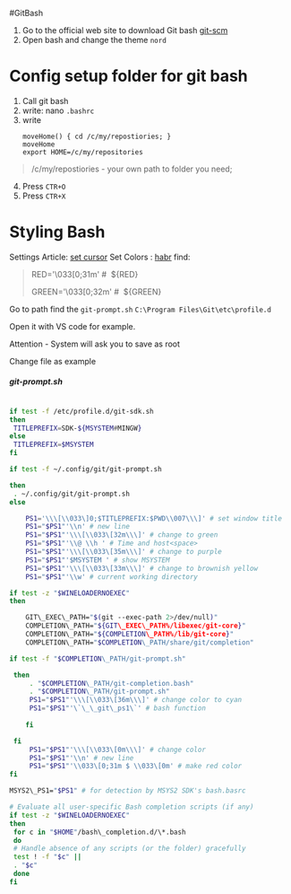 #GitBash
1) Go to the official web site to download Git bash
 [git-scm](https://git-scm.com/)
2) Open bash and change the theme `nord`

# Config setup folder for git bash
1. Call git bash
2. write: nano ``.bashrc``
3. write
	```git
	moveHome() { cd /c/my/repostiories; } 
	moveHome
	export HOME=/c/my/repositories
   ```

> /c/my/repostiories - your own path to folder you need;

4. Press `CTR+O`
5. Press `CTR+X` 
 
 # Styling Bash
 Settings Article: [set cursor](https://vishnupadmanabhan.com/styling-git-bash/)
 Set Colors : [habr](https://habr.com/ru/post/119436/)
 find: 
 
 >RED='\\033\[0;31m' #  ${RED}
 > 
> GREEN='\\033\[0;32m' #  ${GREEN}
 
 Go to path find the `git-prompt.sh`
 `C:\Program Files\Git\etc\profile.d`
 
 Open it with VS code for example. 
 
Attention - System will ask you to save as root
 
 
 Change file as example
 
 
##### git-prompt.sh
```bash

if test -f /etc/profile.d/git-sdk.sh
then
 TITLEPREFIX=SDK-${MSYSTEM#MINGW}
else
 TITLEPREFIX=$MSYSTEM
fi

if test -f ~/.config/git/git-prompt.sh

then
 . ~/.config/git/git-prompt.sh
else

 	PS1='\\\[\\033\]0;$TITLEPREFIX:$PWD\\007\\\]' # set window title
 	PS1="$PS1"'\\n' # new line
 	PS1="$PS1"'\\\[\\033\[32m\\\]' # change to green
	PS1="$PS1"'\\@ \\h ' # Time and host<space>
 	PS1="$PS1"'\\\[\\033\[35m\\\]' # change to purple
	PS1="$PS1"'$MSYSTEM ' # show MSYSTEM
	PS1="$PS1"'\\\[\\033\[33m\\\]' # change to brownish yellow
	PS1="$PS1"'\\w' # current working directory

if test -z "$WINELOADERNOEXEC"
then

 	GIT\_EXEC\_PATH="$(git --exec-path 2>/dev/null)"
	COMPLETION\_PATH="${GIT\_EXEC\_PATH%/libexec/git-core}"
	COMPLETION\_PATH="${COMPLETION\_PATH%/lib/git-core}"
	COMPLETION\_PATH="$COMPLETION\_PATH/share/git/completion"

if test -f "$COMPLETION\_PATH/git-prompt.sh"

 then
	 . "$COMPLETION\_PATH/git-completion.bash"
	 . "$COMPLETION\_PATH/git-prompt.sh"
	 PS1="$PS1"'\\\[\\033\[36m\\\]' # change color to cyan
	 PS1="$PS1"'\`\_\_git\_ps1\`' # bash function
 	
	fi

 fi
	 PS1="$PS1"'\\\[\\033\[0m\\\]' # change color
	 PS1="$PS1"'\\n' # new line
	 PS1="$PS1"'\\033\[0;31m $ \\033\[0m' # make red color
fi

MSYS2\_PS1="$PS1" # for detection by MSYS2 SDK's bash.basrc

# Evaluate all user-specific Bash completion scripts (if any)
if test -z "$WINELOADERNOEXEC"
then
 for c in "$HOME"/bash\_completion.d/\*.bash
 do
 # Handle absence of any scripts (or the folder) gracefully
 test ! -f "$c" ||
 . "$c"
 done
fi
```

 
 
 